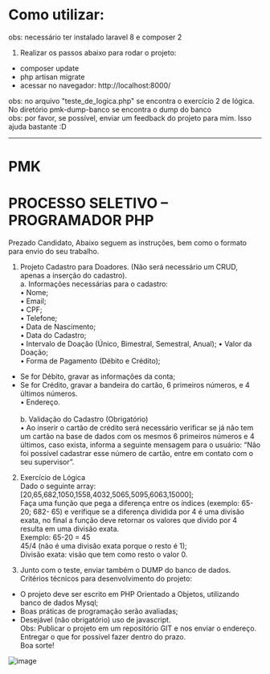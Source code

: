 # Como utilizar:

obs: necessário ter instalado laravel 8 e composer 2

1. Realizar os passos abaixo para rodar o projeto: <br>
- composer update <br>
- php artisan migrate <br>
- acessar no navegador: http://localhost:8000/ <br>

obs: no arquivo "teste_de_logica.php" se encontra o exercício 2 de lógica. No diretório pmk-dump-banco se encontra o dump do banco <br>
obs: por favor, se possível, enviar um feedback do projeto para mim. Isso ajuda bastante :D

---

# PMK

# PROCESSO SELETIVO – PROGRAMADOR PHP 
Prezado Candidato, 
Abaixo seguem as instruções, bem como o formato para envio do seu  trabalho. 

1. Projeto Cadastro para Doadores. (Não será necessário um CRUD, apenas  a inserção do cadastro). <br>
a. Informações necessárias para o cadastro: <br>
• Nome; <br>
• Email; <br>
• CPF; <br>
• Telefone; <br>
• Data de Nascimento; <br>
• Data do Cadastro; <br>
• Intervalo de Doação (Único, Bimestral, Semestral, Anual); • Valor da Doação; <br>
• Forma de Pagamento (Débito e Crédito); <br>
- Se for Débito, gravar as informações da conta; <br> 
- Se for Crédito, gravar a bandeira do cartão, 6 primeiros números, e  4 últimos números. <br>
• Endereço. <br><br>
b. Validação do Cadastro (Obrigatório)  <br>
• Ao inserir o cartão de crédito será necessário verificar se já não tem um  cartão na base de dados com os mesmos 6 primeiros números e 4 últimos, caso exista, informa a seguinte mensagem para o usuário: “Não  foi possível cadastrar esse número de cartão, entre em contato com o  seu supervisor”. <br>

2. Exercício de Lógica <br>
Dado o seguinte array: [20,65,682,1050,1558,4032,5065,5095,6063,15000]; <br>
Faça uma função que pega a diferença entre os índices (exemplo: 65-20; 682- 65) e verifique se a diferença dividida por 4 é uma divisão exata, no final a função deve  retornar os valores que divido por 4 resulta em uma divisão exata. <br>
Exemplo: 65-20 = 45 <br>
45/4 (não é uma divisão exata porque o resto é 1); <br>
Divisão exata: visão que tem como resto o valor 0.<br>

3. Junto com o teste, enviar também o DUMP do banco de dados. <br>
Critérios técnicos para desenvolvimento do projeto: <br>
- O projeto deve ser escrito em PHP Orientado a Objetos,  utilizando banco de dados Mysql; <br>
- Boas práticas de programação serão avaliadas; <br>
- Desejável (não obrigatório) uso de javascript. <br>
Obs: Publicar o projeto em um repositório GIT e nos enviar o  endereço. Entregar o que for possível fazer dentro do prazo. <br>
Boa sorte!<br>

![image](https://user-images.githubusercontent.com/58126824/185301798-e49af699-917e-407d-bbf4-1c4fcf444377.png)
